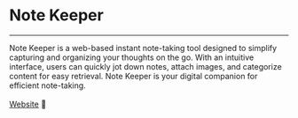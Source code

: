 <h1>Note Keeper</h1>
<hr/>
Note Keeper is a web-based instant note-taking tool designed to simplify capturing and organizing your thoughts on the go. With an intuitive interface, users can quickly jot down notes, attach images, and categorize content for easy retrieval. Note Keeper is your digital companion for efficient note-taking.<br>
<br>
<a href="https://note-keeper-ochre.vercel.app/">Website</a> 🚀
